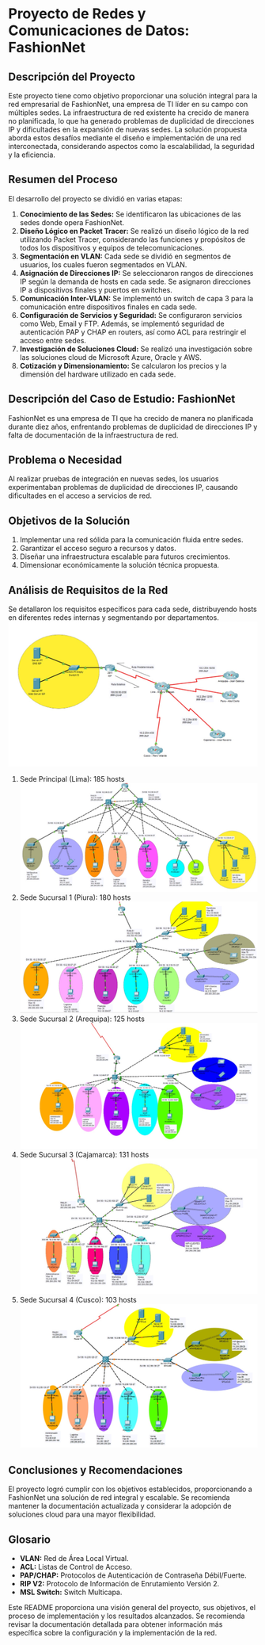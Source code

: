 # Proyecto de Redes y Comunicaciones de Datos: FashionNet

## Descripción del Proyecto
Este proyecto tiene como objetivo proporcionar una solución integral para la red empresarial de FashionNet, una empresa de TI líder en su campo con múltiples sedes. La infraestructura de red existente ha crecido de manera no planificada, lo que ha generado problemas de duplicidad de direcciones IP y dificultades en la expansión de nuevas sedes. La solución propuesta aborda estos desafíos mediante el diseño e implementación de una red interconectada, considerando aspectos como la escalabilidad, la seguridad y la eficiencia.

## Resumen del Proceso
El desarrollo del proyecto se dividió en varias etapas:

1. **Conocimiento de las Sedes:** Se identificaron las ubicaciones de las sedes donde opera FashionNet.
2. **Diseño Lógico en Packet Tracer:** Se realizó un diseño lógico de la red utilizando Packet Tracer, considerando las funciones y propósitos de todos los dispositivos y equipos de telecomunicaciones.
3. **Segmentación en VLAN:** Cada sede se dividió en segmentos de usuarios, los cuales fueron segmentados en VLAN.
4. **Asignación de Direcciones IP:** Se seleccionaron rangos de direcciones IP según la demanda de hosts en cada sede. Se asignaron direcciones IP a dispositivos finales y puertos en switches.
5. **Comunicación Inter-VLAN:** Se implementó un switch de capa 3 para la comunicación entre dispositivos finales en cada sede.
6. **Configuración de Servicios y Seguridad:** Se configuraron servicios como Web, Email y FTP. Además, se implementó seguridad de autenticación PAP y CHAP en routers, así como ACL para restringir el acceso entre sedes.
7. **Investigación de Soluciones Cloud:** Se realizó una investigación sobre las soluciones cloud de Microsoft Azure, Oracle y AWS.
8. **Cotización y Dimensionamiento:** Se calcularon los precios y la dimensión del hardware utilizado en cada sede.

## Descripción del Caso de Estudio: FashionNet
FashionNet es una empresa de TI que ha crecido de manera no planificada durante diez años, enfrentando problemas de duplicidad de direcciones IP y falta de documentación de la infraestructura de red.

## Problema o Necesidad
Al realizar pruebas de integración en nuevas sedes, los usuarios experimentaban problemas de duplicidad de direcciones IP, causando dificultades en el acceso a servicios de red.

## Objetivos de la Solución
1. Implementar una red sólida para la comunicación fluida entre sedes.
2. Garantizar el acceso seguro a recursos y datos.
3. Diseñar una infraestructura escalable para futuros crecimientos.
4. Dimensionar económicamente la solución técnica propuesta.

## Análisis de Requisitos de la Red
Se detallaron los requisitos específicos para cada sede, distribuyendo hosts en diferentes redes internas y segmentando por departamentos.
![ISP](https://github.com/FashionNet/PacketTracer/blob/main/img/ISP.jpg) 
1. Sede Principal (Lima): 185 hosts
![LIMA](https://github.com/FashionNet/PacketTracer/blob/main/img/LIMA.jpg)
2. Sede Sucursal 1 (Piura): 180 hosts
![PIURA](https://github.com/FashionNet/PacketTracer/blob/main/img/PIURA.jpg) 
3. Sede Sucursal 2 (Arequipa): 125 hosts
![AREQUIPA](https://github.com/FashionNet/PacketTracer/blob/main/img/AREQUIPA.jpg) 
4. Sede Sucursal 3 (Cajamarca): 131 hosts
![CAJAMARCA](https://github.com/FashionNet/PacketTracer/blob/main/img/CAJAMARCA.jpg) 
5. Sede Sucursal 4 (Cusco): 103 hosts
![CUSCO](https://github.com/FashionNet/PacketTracer/blob/main/img/CUSCO.jpg)

## Conclusiones y Recomendaciones
El proyecto logró cumplir con los objetivos establecidos, proporcionando a FashionNet una solución de red integral y escalable. Se recomienda mantener la documentación actualizada y considerar la adopción de soluciones cloud para una mayor flexibilidad.

## Glosario
- **VLAN:** Red de Área Local Virtual.
- **ACL:** Listas de Control de Acceso.
- **PAP/CHAP:** Protocolos de Autenticación de Contraseña Débil/Fuerte.
- **RIP V2:** Protocolo de Información de Enrutamiento Versión 2.
- **MSL Switch:** Switch Multicapa.

Este README proporciona una visión general del proyecto, sus objetivos, el proceso de implementación y los resultados alcanzados. Se recomienda revisar la documentación detallada para obtener información más específica sobre la configuración y la implementación de la red.
